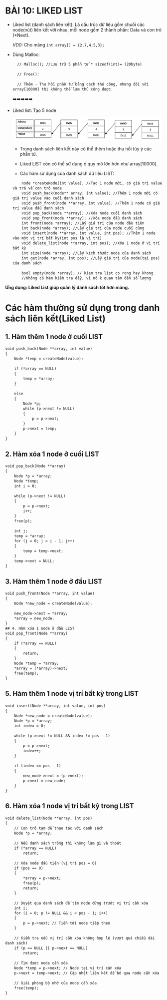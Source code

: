 # BÀI 10: LIKED LIST

- Liked list (danh sách liên kết): Là cấu trúc dữ liệu gồm chuổi các node(nút) liên kết với nhau, mỗi node gồm 2 thành phần: Data và con trỏ (*Next).

  _VD0:_ Cho mảng `int array[] = {2,7,4,5,3};`

- Dùng Malloc:
  
        // Malloc(); //Lưu trữ 5 phần tử * sizeof(int)= (20byte)

        // Free():

        // Thêm - Thu hồi phần tử bằng cách thủ công, nhưng đối với array[10000] thì không thể làm thủ công được.

  ➡️➡️➡️➡️➡️
- Liked list: Tạo 5 node

    <img src="https://github.com/hthuan02/C_Cpp_Advance/blob/main/Bai10_Linked-List/liked_list.png" alt="Memory Layout" width="800"/>

    - Trong danh sách liên kết này có thể thêm hoặc thu hồi tùy ý các phần tử.
 
    - Liked LIST còn có thể sử dụng ở quy mô lớn hơn như array[10000].
 
    - Các hàm sử dụng của danh sách dữ liệu LIST:

    ```
        node *createNode(int value); //Tạo 1 node mới, có giá trị value và trả về con trỏ node
        void push_back(node** array, int value); //Thêm 1 node mới có giá trị value vào cuối danh sách 
        void push_front(node **array, int value); //Thêm 1 node có giá trị value đầu danh sách
        void pop_back(node **array); //Xóa node cuối danh sách 
        void pop_front(node **array); //Xóa node đầu danh sách 
        int front(node *array); //Lấy giá trị của node đầu tiên
        int back(node *array); //Lấy giá trị của node cuối cùng
        void insert(node **array, int value, int pos); //Thêm 1 node vào một vị trí bất kỳ(int pos là vị trí)
        void delete_list(node **array, int pos); //Xóa 1 node ở vị trí bất kỳ
        int size(node *array); //Lấy kích thước node của danh sách
        int get(node *array, int pos); //Lấy giá trị của node(tại pos) của danh sách

        bool empty(node *array); // kiem tra list co rong hay khong
        //Không có hàm kiểm tra đầy, vì nó k quan tâm đến số lượng
    ```

**Ứng dụng: Liked List giúp quản lý danh sách tốt hơn mảng.**

# Các hàm thường sử dụng trong danh sách liên kết(Liked List)

## 1. Hàm thêm 1 node ở cuối LIST
```
void push_back(Node **array, int value)
{
    Node *temp = createNode(value);

    if (*array == NULL)
    {
        temp = *array;
    }

    else
    {
        Node *p;
        while (p->next != NULL)
        {
            p = p->next;
        }
        p->next = temp;
    }
}
```
## 2. Hàm xóa 1 node ở cuối LIST
```
void pop_back(Node **array)
{
    Node *p = *array;
    Node *temp;
    int i = 0;

    while (p->next != NULL)
    {
        p = p->next;
        i++;
    }
    free(p);

    int j;
    temp = *array;
    for (j = 0; j < i - 1; j++)
    {
        temp = temp->next;
    }
    temp->next = NULL;
}
```
## 3. Hàm thêm 1 node ở đầu LIST
```
void push_front(Node **array, int value)
{
    Node *new_node = createNode(value);

    new_node->next = *array;
    *array = new_node;
}
## 4. Hàm xóa 1 node ở đầu LIST
void pop_front(Node **array)
{
    if (*array == NULL)
    {
        return;
    }
    Node *temp = *array;
    *array = (*array)->next;
    free(temp);
}
```
## 5. Hàm thêm 1 node vị trí bất kỳ trong LIST
```
void insert(Node **array, int value, int pos)
{
    Node *new_node = createNode(value);
    Node *p = *array;
    int index = 0;

    while (p->next != NULL && index != pos - 1)
    {
        p = p->next;
        index++;
    }

    if (index == pos - 1)
    {
        new_node->next = (p->next);
        p->next = new_node;
    }
}
```
## 6. Hàm xóa 1 node vị trí bất kỳ trong LIST
```
void delete_list(Node **array, int pos)
{
    // Con trỏ tạm để thao tác với danh sách
    Node *p = *array;

    // Nếu danh sách trống thì không làm gì và thoát
    if (*array == NULL)
        return;

    // Xóa node đầu tiên (vị trí pos = 0)
    if (pos == 0)
    {
        *array = p->next;
        free(p);
        return;
    }

    // Duyệt qua danh sách để tìm node đứng trước vị trí cần xóa
    int i;
    for (i = 0; p != NULL && i < pos - 1; i++)
    {
        p = p->next; // Tiến tới node tiếp theo
    }

    // Kiểm tra nếu vị trí cần xóa không hợp lệ (vượt quá chiều dài danh sách)
    if (p == NULL || p->next == NULL)
        return;

    // Tìm được node cần xóa
    Node *temp = p->next; // Node tại vị trí cần xóa
    p->next = temp->next; // Cập nhật liên kết để bỏ qua node cần xóa

    // Giải phóng bộ nhớ của node cần xóa
    free(temp);
}
```












    
